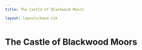 ```yaml
---
title: The Castle of Blackwood Moors

layout: layouts/base.njk
---
```


# The Castle of Blackwood Moors